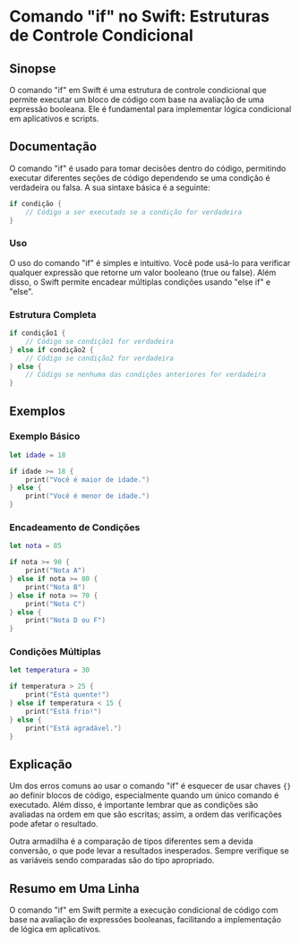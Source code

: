<!--
Meta Description: # Comando "if" no Swift: Estruturas de Controle Condicional ## Sinopse O comando "if" em Swift é uma estrutura de controle condicional que permite exe...
Meta Keywords: else, swift, código, print, nota
-->

# Comando "if" no Swift: Estruturas de Controle Condicional

## Sinopse
O comando "if" em Swift é uma estrutura de controle condicional que permite executar um bloco de código com base na avaliação de uma expressão booleana. Ele é fundamental para implementar lógica condicional em aplicativos e scripts.

## Documentação
O comando "if" é usado para tomar decisões dentro do código, permitindo executar diferentes seções de código dependendo se uma condição é verdadeira ou falsa. A sua sintaxe básica é a seguinte:

```swift
if condição {
    // Código a ser executado se a condição for verdadeira
}
```

### Uso
O uso do comando "if" é simples e intuitivo. Você pode usá-lo para verificar qualquer expressão que retorne um valor booleano (true ou false). Além disso, o Swift permite encadear múltiplas condições usando "else if" e "else".

### Estrutura Completa
```swift
if condição1 {
    // Código se condição1 for verdadeira
} else if condição2 {
    // Código se condição2 for verdadeira
} else {
    // Código se nenhuma das condições anteriores for verdadeira
}
```

## Exemplos

### Exemplo Básico
```swift
let idade = 18

if idade >= 18 {
    print("Você é maior de idade.")
} else {
    print("Você é menor de idade.")
}
```

### Encadeamento de Condições
```swift
let nota = 85

if nota >= 90 {
    print("Nota A")
} else if nota >= 80 {
    print("Nota B")
} else if nota >= 70 {
    print("Nota C")
} else {
    print("Nota D ou F")
}
```

### Condições Múltiplas
```swift
let temperatura = 30

if temperatura > 25 {
    print("Está quente!")
} else if temperatura < 15 {
    print("Está frio!")
} else {
    print("Está agradável.")
}
```

## Explicação
Um dos erros comuns ao usar o comando "if" é esquecer de usar chaves `{}` ao definir blocos de código, especialmente quando um único comando é executado. Além disso, é importante lembrar que as condições são avaliadas na ordem em que são escritas; assim, a ordem das verificações pode afetar o resultado.

Outra armadilha é a comparação de tipos diferentes sem a devida conversão, o que pode levar a resultados inesperados. Sempre verifique se as variáveis sendo comparadas são do tipo apropriado.

## Resumo em Uma Linha
O comando "if" em Swift permite a execução condicional de código com base na avaliação de expressões booleanas, facilitando a implementação de lógica em aplicativos.